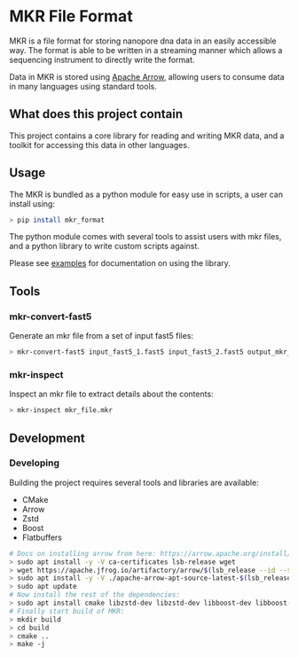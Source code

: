 MKR File Format
===============

MKR is a file format for storing nanopore dna data in an easily accessible way.
The format is able to be written in a streaming manner which allows a sequencing
instrument to directly write the format.

Data in MKR is stored using [Apache Arrow](https://github.com/apache/arrow), allowing
users to consume data in many languages using standard tools.

What does this project contain
------------------------------

This project contains a core library for reading and writing MKR data, and a toolkit for
accessing this data in other languages.


Usage
-----

The MKR is bundled as a python module for easy use in scripts, a user can install using:

```bash
> pip install mkr_format
```

The python module comes with several tools to assist users with mkr files, and a python library to write custom scripts against.

Please see [examples](./python/mkr_format/examples) for documentation on using the library.

Tools
-----

### mkr-convert-fast5

Generate an mkr file from a set of input fast5 files:

```bash
> mkr-convert-fast5 input_fast5_1.fast5 input_fast5_2.fast5 output_mkr_file.mkr
```

### mkr-inspect

Inspect an mkr file to extract details about the contents:

```bash
> mkr-inspect mkr_file.mkr
```

Development
-----------

### Developing

Building the project requires several tools and libraries are available:

- CMake
- Arrow
- Zstd
- Boost
- Flatbuffers

```bash
# Docs on installing arrow from here: https://arrow.apache.org/install/
> sudo apt install -y -V ca-certificates lsb-release wget
> wget https://apache.jfrog.io/artifactory/arrow/$(lsb_release --id --short | tr 'A-Z' 'a-z')/apache-arrow-apt-source-latest-$(lsb_release --codename --short).deb
> sudo apt install -y -V ./apache-arrow-apt-source-latest-$(lsb_release --codename --short).deb
> sudo apt update
# Now install the rest of the dependencies:
> sudo apt install cmake libzstd-dev libzstd-dev libboost-dev libboost-filesystem-dev libflatbuffers-dev
# Finally start build of MKR:
> mkdir build
> cd build
> cmake ..
> make -j
```
